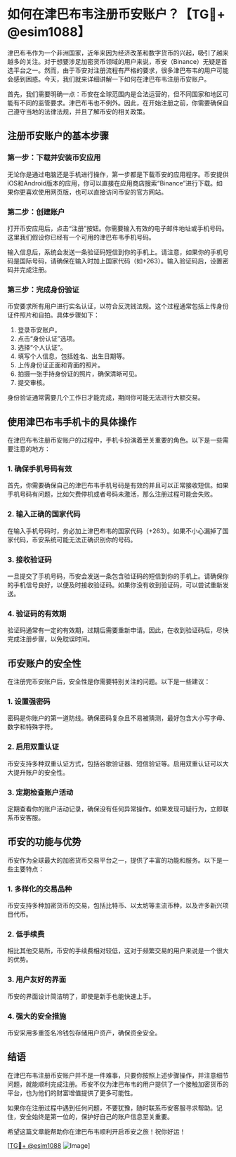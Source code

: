 # 如何在津巴布韦注册币安账户？【TG💪+ @esim1088】

津巴布韦作为一个非洲国家，近年来因为经济改革和数字货币的兴起，吸引了越来越多的关注。对于想要涉足加密货币领域的用户来说，币安（Binance）无疑是首选平台之一。然而，由于币安对注册流程有严格的要求，很多津巴布韦的用户可能会感到困惑。今天，我们就来详细讲解一下如何在津巴布韦注册币安账户。

首先，我们需要明确一点：币安在全球范围内是合法运营的，但不同国家和地区可能有不同的监管要求。津巴布韦也不例外。因此，在开始注册之前，你需要确保自己遵守当地的法律法规，并且了解币安的相关政策。

## 注册币安账户的基本步骤

### 第一步：下载并安装币安应用

无论你是通过电脑还是手机进行操作，第一步都是下载币安的应用程序。币安提供iOS和Android版本的应用，你可以直接在应用商店搜索“Binance”进行下载。如果你更喜欢使用网页版，也可以直接访问币安的官方网站。

### 第二步：创建账户

打开币安应用后，点击“注册”按钮。你需要输入有效的电子邮件地址或手机号码。这里我们假设你已经有一个可用的津巴布韦手机号码。

输入信息后，系统会发送一条验证码短信到你的手机上。请注意，如果你的手机号码是国际号码，请确保在输入时加上国家代码（如+263）。输入验证码后，设置密码并完成注册。

### 第三步：完成身份验证

币安要求所有用户进行实名认证，以符合反洗钱法规。这个过程通常包括上传身份证件照片和自拍。具体步骤如下：

1. 登录币安账户。
2. 点击“身份认证”选项。
3. 选择“个人认证”。
4. 填写个人信息，包括姓名、出生日期等。
5. 上传身份证正面和背面的照片。
6. 拍摄一张手持身份证的照片，确保清晰可见。
7. 提交审核。

身份验证通常需要几个工作日才能完成，期间你可能无法进行大额交易。

## 使用津巴布韦手机卡的具体操作

在津巴布韦注册币安账户的过程中，手机卡扮演着至关重要的角色。以下是一些需要注意的地方：

### 1. 确保手机号码有效

首先，你需要确保自己的津巴布韦手机号码是有效的并且可以正常接收短信。如果手机号码有问题，比如欠费停机或者号码未激活，那么注册过程可能会失败。

### 2. 输入正确的国家代码

在输入手机号码时，务必加上津巴布韦的国家代码（+263）。如果不小心漏掉了国家代码，币安系统可能无法正确识别你的号码。

### 3. 接收验证码

一旦提交了手机号码，币安会发送一条包含验证码的短信到你的手机上。请确保你的手机信号良好，以便及时接收验证码。如果你没有收到验证码，可以尝试重新发送。

### 4. 验证码的有效期

验证码通常有一定的有效期，过期后需要重新申请。因此，在收到验证码后，尽快完成注册步骤，以免耽误时间。

## 币安账户的安全性

在注册完币安账户后，安全性是你需要特别关注的问题。以下是一些建议：

### 1. 设置强密码

密码是你账户的第一道防线。确保密码复杂且不易被猜测，最好包含大小写字母、数字和特殊字符。

### 2. 启用双重认证

币安支持多种双重认证方式，包括谷歌验证器、短信验证等。启用双重认证可以大大提升账户的安全性。

### 3. 定期检查账户活动

定期查看你的账户活动记录，确保没有任何异常操作。如果发现可疑行为，立即联系币安客服。

## 币安的功能与优势

币安作为全球最大的加密货币交易平台之一，提供了丰富的功能和服务。以下是一些主要特点：

### 1. 多样化的交易品种

币安支持多种加密货币的交易，包括比特币、以太坊等主流币种，以及许多新兴项目代币。

### 2. 低手续费

相比其他交易所，币安的手续费相对较低，这对于频繁交易的用户来说是一个很大的优势。

### 3. 用户友好的界面

币安的界面设计简洁明了，即使是新手也能快速上手。

### 4. 强大的安全措施

币安采用多重签名冷钱包存储用户资产，确保资金安全。

## 结语

在津巴布韦注册币安账户并不是一件难事，只要你按照上述步骤操作，并注意细节问题，就能顺利完成注册。币安不仅为津巴布韦的用户提供了一个接触加密货币的平台，也为他们的财富增值提供了更多可能性。

如果你在注册过程中遇到任何问题，不要犹豫，随时联系币安客服寻求帮助。记住，安全始终是第一位的，保护好自己的账户信息至关重要。

希望这篇文章能帮助你在津巴布韦顺利开启币安之旅！祝你好运！

[[TG💪+ @esim1088](https://t.me/s/esim1088) ![Image](https://i.postimg.cc/4NQfJmqS/Snipaste-2025-05-13-00-14-12.png)]